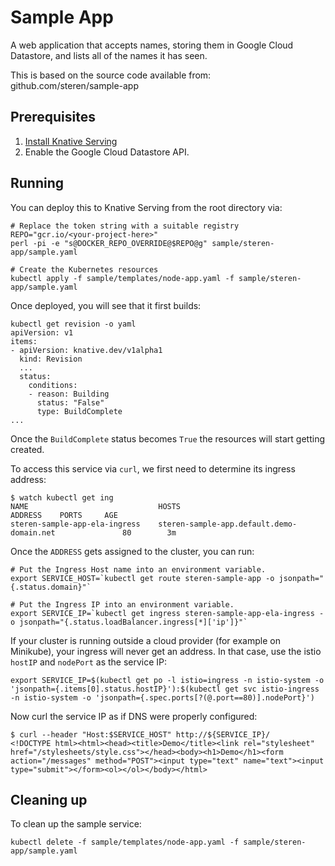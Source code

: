 # Sample App

A web application that accepts names, storing them in Google Cloud Datastore, and
lists all of the names it has seen.

This is based on the source code available from: github.com/steren/sample-app

## Prerequisites

1. [Install Knative Serving](https://github.com/knative/install/blob/master/README.md)
1. Enable the Google Cloud Datastore API.

## Running

You can deploy this to Knative Serving from the root directory via:
```shell
# Replace the token string with a suitable registry
REPO="gcr.io/<your-project-here>"
perl -pi -e "s@DOCKER_REPO_OVERRIDE@$REPO@g" sample/steren-app/sample.yaml

# Create the Kubernetes resources
kubectl apply -f sample/templates/node-app.yaml -f sample/steren-app/sample.yaml
```

Once deployed, you will see that it first builds:

```shell
kubectl get revision -o yaml
apiVersion: v1
items:
- apiVersion: knative.dev/v1alpha1
  kind: Revision
  ...
  status:
    conditions:
    - reason: Building
      status: "False"
      type: BuildComplete
...
```

Once the `BuildComplete` status becomes `True` the resources will start getting created.


To access this service via `curl`, we first need to determine its ingress address:
```shell
$ watch kubectl get ing
NAME                             HOSTS                                        ADDRESS    PORTS     AGE
steren-sample-app-ela-ingress    steren-sample-app.default.demo-domain.net               80        3m
```

Once the `ADDRESS` gets assigned to the cluster, you can run:

```shell
# Put the Ingress Host name into an environment variable.
export SERVICE_HOST=`kubectl get route steren-sample-app -o jsonpath="{.status.domain}"`

# Put the Ingress IP into an environment variable.
export SERVICE_IP=`kubectl get ingress steren-sample-app-ela-ingress -o jsonpath="{.status.loadBalancer.ingress[*]['ip']}"`
```

If your cluster is running outside a cloud provider (for example on Minikube),
your ingress will never get an address. In that case, use the istio `hostIP` and `nodePort` as the service IP:

```shell
export SERVICE_IP=$(kubectl get po -l istio=ingress -n istio-system -o 'jsonpath={.items[0].status.hostIP}'):$(kubectl get svc istio-ingress -n istio-system -o 'jsonpath={.spec.ports[?(@.port==80)].nodePort}')
```

Now curl the service IP as if DNS were properly configured:

```shell
$ curl --header "Host:$SERVICE_HOST" http://${SERVICE_IP}/
<!DOCTYPE html><html><head><title>Demo</title><link rel="stylesheet" href="/stylesheets/style.css"></head><body><h1>Demo</h1><form action="/messages" method="POST"><input type="text" name="text"><input type="submit"></form><ol></ol></body></html>
```

## Cleaning up

To clean up the sample service:

```shell
kubectl delete -f sample/templates/node-app.yaml -f sample/steren-app/sample.yaml
```
